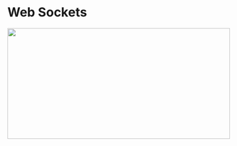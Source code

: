 # Web Sockets

<img src="https://user-images.githubusercontent.com/7610065/164990671-8685a4ae-a863-4f2e-95fe-ab6f1428051f.png" width="500" height="250">
